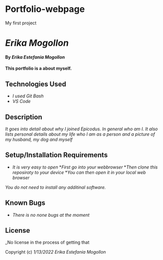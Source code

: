 # Portfolio-webpage
My first project
# _Erika Mogollon_

#### By _**Erika Estefania Mogollon**_

#### This portfolio is a about myself.
## Technologies Used

* _I used Git Bash_
* _VS Code_

## Description

_It goes into detail about why I joined Epicodus. In general who am I. It also lists personal details about my life who I am as a person and a picture of my husband, my dog and myself_

## Setup/Installation Requirements

* _It is very easy to open_
*_First go into your webbrowser_
*_Then clone this reposiroty to your device_
*_You can then open it in your local web browser_

_You do not need to install any additinal software._

## Known Bugs

* _There is no none bugs at the moment_

## License

_No license in the process of getting that

Copyright (c) _1/13/2022_ _Erika Estefania Mogollon_
